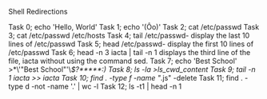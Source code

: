 Shell Redirections

Task 0; echo 'Hello, World'
Task 1; echo '(Ôo)'
Task 2; cat /etc/passwd
Task 3; cat /etc/passwd /etc/hosts
Task 4; tail /etc/passwd- display the last 10 lines of /etc/passwd
Task 5; head /etc/passwd- display the first 10 lines of /etc/passwd
Task 6; head -n 3 iacta | tail -n 1 displays the third line of the file, iacta without using the command sed.
Task 7; echo 'Best School' >\*\\'"Best School"\'\\*$\?\*\*\*\*\*:)
Task 8; ls -la >ls_cwd_content
Task 9; tail -n 1 iacta >> iacta
Task 10; find . -type f -name "*.js" -delete
Task 11; find . -type d -not -name '.' | wc -l
Task 12; ls -t1 | head -n 1 
